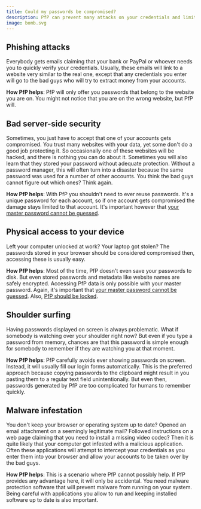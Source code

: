 ```yaml
---
title: Could my passwords be compromised?
description: PfP can prevent many attacks on your credentials and limit the damage of others.
image: bomb.svg
---
```


## Phishing attacks

Everybody gets emails claiming that your bank or PayPal or whoever needs you to quickly verify your credentials. Usually, these emails will link to a website very similar to the real one, except that any credentials you enter will go to the bad guys who will try to extract money from your accounts.

**How PfP helps**: PfP will only offer you passwords that belong to the website you are on. You might not notice that you are on the wrong website, but PfP will.

## Bad server-side security

Sometimes, you just have to accept that one of your accounts gets compromised. You trust many websites with your data, yet some don't do a good job protecting it. So occasionally one of these websites will be hacked, and there is nothing you can do about it. Sometimes you will also learn that they stored your password without adequate protection. Without a password manager, this will often turn into a disaster because the same password was used for a number of other accounts. You think the bad guys cannot figure out which ones? Think again.

**How PfP helps**: With PfP you shouldn't need to ever reuse passwords. It's a unique password for each account, so if one account gets compromised the damage stays limited to that account. It's important however that [your master password cannot be guessed](/documentation/choosing-master-password/).

## Physical access to your device

Left your computer unlocked at work? Your laptop got stolen? The passwords stored in your browser should be considered compromised then, accessing these is usually easy.

**How PfP helps**: Most of the time, PfP doesn't even save your passwords to disk. But even stored passwords and metadata like website names are safely encrypted. Accessing PfP data is only possible with your master password. Again, it's important that [your master password cannot be guessed](/documentation/choosing-master-password/). Also, [PfP should be locked](/documentation/autolock/).

## Shoulder surfing

Having passwords displayed on screen is always problematic. What if somebody is watching over your shoulder right now? But even if you type a password from memory, chances are that this password is simple enough for somebody to remember if they are watching you at that moment.

**How PfP helps**: PfP carefully avoids ever showing passwords on screen. Instead, it will usually fill our login forms automatically. This is the preferred approach because copying passwords to the clipboard might result in you pasting them to a regular text field unintentionally. But even then, passwords generated by PfP are too complicated for humans to remember quickly.

## Malware infestation

You don't keep your browser or operating system up to date? Opened an email attachment on a seemingly legitimate mail? Followed instructions on a web page claiming that you need to install a missing video codec? Then it is quite likely that your computer got infested with a malicious application. Often these applications will attempt to intercept your credentials as you enter them into your browser and allow your accounts to be taken over by the bad guys.

**How PfP helps**: This is a scenario where PfP cannot possibly help. If PfP provides any advantage here, it will only be accidental. You need malware protection software that will prevent malware from running on your system. Being careful with applications you allow to run and keeping installed software up to date is also important.
